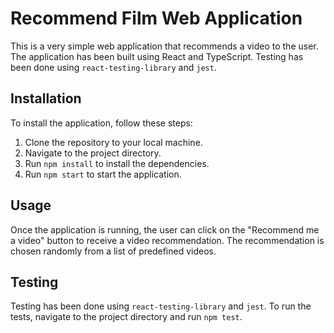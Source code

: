 # Recommend Film Web Application

This is a very simple web application that recommends a video to the user. The application has been built using React and TypeScript. Testing has been done using `react-testing-library` and `jest`.

## Installation

To install the application, follow these steps:

1. Clone the repository to your local machine.
2. Navigate to the project directory.
3. Run `npm install` to install the dependencies.
4. Run `npm start` to start the application.

## Usage

Once the application is running, the user can click on the "Recommend me a video" button to receive a video recommendation. The recommendation is chosen randomly from a list of predefined videos.

## Testing

Testing has been done using `react-testing-library` and `jest`. To run the tests, navigate to the project directory and run `npm test`.